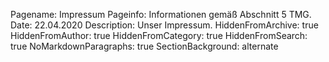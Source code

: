 Pagename: Impressum
Pageinfo: Informationen gemäß Abschnitt 5 TMG.
Date: 22.04.2020
Description: Unser Impressum.
HiddenFromArchive: true
HiddenFromAuthor: true
HiddenFromCategory: true
HiddenFromSearch: true
NoMarkdownParagraphs: true
SectionBackground: alternate
